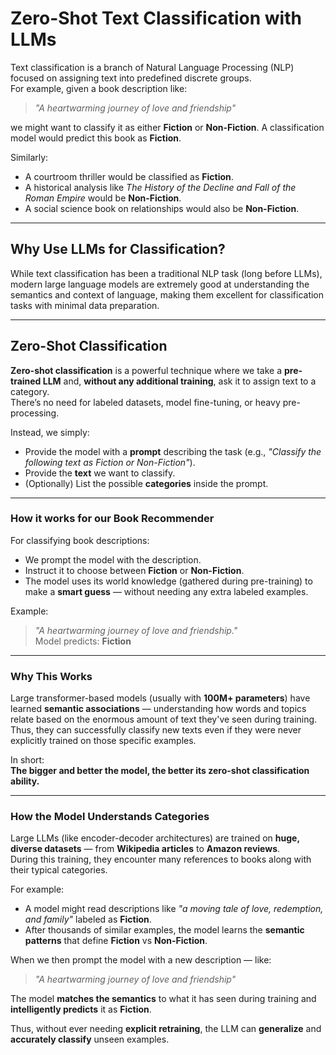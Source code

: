 # **Zero-Shot Text Classification with LLMs**

Text classification is a branch of Natural Language Processing (NLP) focused on assigning text into predefined discrete groups.  
For example, given a book description like:

> *"A heartwarming journey of love and friendship"*

we might want to classify it as either **Fiction** or **Non-Fiction**. A classification model would predict this book as **Fiction**.

Similarly:

- A courtroom thriller would be classified as **Fiction**.
- A historical analysis like *The History of the Decline and Fall of the Roman Empire* would be **Non-Fiction**.
- A social science book on relationships would also be **Non-Fiction**.

---

## **Why Use LLMs for Classification?**

While text classification has been a traditional NLP task (long before LLMs), modern large language models are extremely good at understanding the semantics and context of language, making them excellent for classification tasks with minimal data preparation.

---

## **Zero-Shot Classification**

**Zero-shot classification** is a powerful technique where we take a **pre-trained LLM** and, **without any additional training**, ask it to assign text to a category.  
There’s no need for labeled datasets, model fine-tuning, or heavy pre-processing.

Instead, we simply:

- Provide the model with a **prompt** describing the task (e.g., *"Classify the following text as Fiction or Non-Fiction"*).
- Provide the **text** we want to classify.
- (Optionally) List the possible **categories** inside the prompt.

---

### **How it works for our Book Recommender**

For classifying book descriptions:

- We prompt the model with the description.
- Instruct it to choose between **Fiction** or **Non-Fiction**.
- The model uses its world knowledge (gathered during pre-training) to make a **smart guess** — without needing any extra labeled examples.

Example:
> *"A heartwarming journey of love and friendship."*  
> Model predicts: **Fiction**

---

### **Why This Works**

Large transformer-based models (usually with **100M+ parameters**) have learned **semantic associations** — understanding how words and topics relate based on the enormous amount of text they've seen during training.  
Thus, they can successfully classify new texts even if they were never explicitly trained on those specific examples.

In short:  
**The bigger and better the model, the better its zero-shot classification ability.**

---

### **How the Model Understands Categories**

Large LLMs (like encoder-decoder architectures) are trained on **huge, diverse datasets** — from **Wikipedia articles** to **Amazon reviews**.  
During this training, they encounter many references to books along with their typical categories.

For example:

- A model might read descriptions like *"a moving tale of love, redemption, and family"* labeled as **Fiction**.
- After thousands of similar examples, the model learns the **semantic patterns** that define **Fiction** vs **Non-Fiction**.

When we then prompt the model with a new description — like:

> *"A heartwarming journey of love and friendship"*  

The model **matches the semantics** to what it has seen during training and **intelligently predicts** it as **Fiction**.

Thus, without ever needing **explicit retraining**, the LLM can **generalize** and **accurately classify** unseen examples.